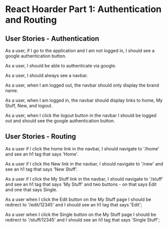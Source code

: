 # React Hoarder Part 1: Authentication and Routing

## User Stories - Authentication
As a user, if I go to the application and I am not logged in, I should see a google authentication button.

As a user, I should be able to authenticate via google.

As a user, I should always see a navbar.

As a user, when I am logged out, the navbar should only display the brand name.

As a user, when I am logged in, the navbar should display links to home, My Stuff, New, and logout.

As a user, when I click the logout button in the navbar I should be logged out and should see the google authentication button.


## User Stories - Routing
As a user if I click the home link in the navbar, I should navigate to '/home'  and see an h1 tag that says 'Home'.

As a user if I click the New link in the navbar, I should navigate to '/new'  and see an h1 tag that says 'New Stuff'.

As a user if I click the My Stuff link in the navbar, I should navigate to '/stuff'  and see an h1 tag that says 'My Stuff' and two buttons - on that says Edit and one that says Single.

As a user when I click the Edit button on the My Stuff page I should be redirect to '/edit/12345' and I should see an h1 tag that says 'Edit';

As a user when I click the Single button on the My Stuff page I should be redirect to '/stuff/12345' and I should see an h1 tag that says 'Single Stuff';